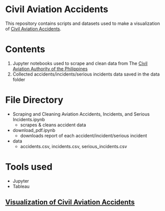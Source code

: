 # Civil Aviation Accidents

This repository contains scripts and datasets used to make a visualization of [Civil Aviation Accidents](https://public.tableau.com/views/CivilAviationAccidentsinthePhilippines/Story1?:display_count=y&:origin=viz_share_link). 

# Contents
1. Jupyter notebooks used to scrape and clean data from The [Civil Aviation Authority of the Philippines](https://www.caap.gov.ph/)
2. Collected accidents/incidents/serious incidents data saved in the data folder

# File Directory
- Scraping and Cleaning Aviation Accidents, Incidents, and Serious Incidents.ipynb
  - scrapes & cleans accident data
- download_pdf.ipynb
  - downloads report of each accident/incident/serious incident
- data
  - accidents.csv, incidents.csv, serious_incidents.csv
    
# Tools used
- Jupyter
- Tableau

## [Visualization of Civil Aviation Accidents](https://public.tableau.com/views/CivilAviationAccidentsinthePhilippines/Story1?:display_count=y&:origin=viz_share_link)
